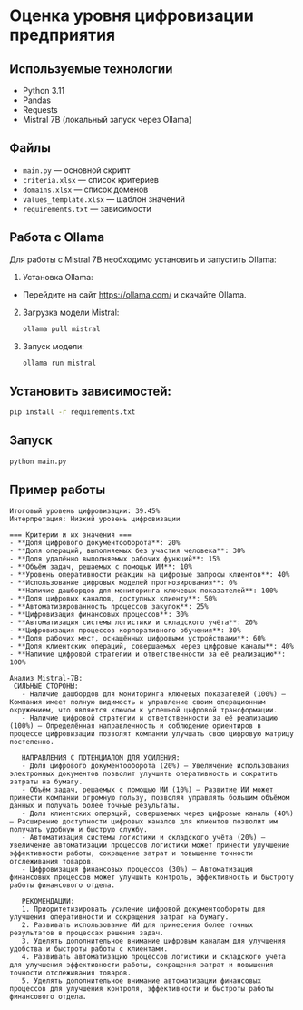 # Оценка уровня цифровизации предприятия

## Используемые технологии

- Python 3.11
- Pandas
- Requests
- Mistral 7B (локальный запуск через Ollama)

## Файлы

- `main.py` — основной скрипт
- `criteria.xlsx` — список критериев
- `domains.xlsx` — список доменов
- `values_template.xlsx` — шаблон значений
- `requirements.txt` — зависимости


## Работа с Ollama
 Для работы с Mistral 7B необходимо установить и запустить Ollama:

1. Установка Ollama:
- Перейдите на сайт https://ollama.com/ и скачайте Ollama.

2. Загрузка модели Mistral:
    ```bash
    ollama pull mistral
    ```
3. Запуск модели:
    ```bash
    ollama run mistral
    ```

## Установить зависимостей:
```bash
pip install -r requirements.txt
```

## Запуск

```bash
python main.py
```
## Пример работы

```commandline
Итоговый уровень цифровизации: 39.45%
Интерпретация: Низкий уровень цифровизации

=== Критерии и их значения ===
- **Доля цифрового документооборота**: 20%
- **Доля операций, выполняемых без участия человека**: 30%
- **Доля удалённо выполняемых рабочих функций**: 15%
- **Объём задач, решаемых с помощью ИИ**: 10%
- **Уровень оперативности реакции на цифровые запросы клиентов**: 40%
- **Использование цифровых моделей прогнозирования**: 0%
- **Наличие дашбордов для мониторинга ключевых показателей**: 100%
- **Доля цифровых каналов, доступных клиенту**: 50%
- **Автоматизированность процессов закупок**: 25%
- **Цифровизация финансовых процессов**: 30%
- **Автоматизация системы логистики и складского учёта**: 20%
- **Цифровизация процессов корпоративного обучения**: 30%
- **Доля рабочих мест, оснащённых цифровыми устройствами**: 60%
- **Доля клиентских операций, совершаемых через цифровые каналы**: 40%
- **Наличие цифровой стратегии и ответственности за её реализацию**: 100%

Анализ Mistral-7B:
 СИЛЬНЫЕ СТОРОНЫ:
   - Наличие дашбордов для мониторинга ключевых показателей (100%) — Компания имеет полную видимость и управление своим операционным окружением, что является ключом к успешной цифровой трансформации.
   - Наличие цифровой стратегии и ответственности за её реализацию (100%) — Определённая направленность и соблюдение ориентиров в процессе цифровизации позволят компании улучшать свою цифровую матрицу постепенно.

   НАПРАВЛЕНИЯ С ПОТЕНЦИАЛОМ ДЛЯ УСИЛЕНИЯ:
   - Доля цифрового документооборота (20%) — Увеличение использования электронных документов позволит улучшить оперативность и сократить затраты на бумагу.
   - Объём задач, решаемых с помощью ИИ (10%) — Развитие ИИ может принести компании огромную пользу, позволяя управлять большим объёмом данных и получать более точные результаты.
   - Доля клиентских операций, совершаемых через цифровые каналы (40%) — Расширение доступности цифровых каналов для клиентов позволит им получать удобную и быструю службу.
   - Автоматизация системы логистики и складского учёта (20%) — Увеличение автоматизации процессов логистики может принести улучшение эффективности работы, сокращение затрат и повышение точности отслеживания товаров.
   - Цифровизация финансовых процессов (30%) — Автоматизация финансовых процессов может улучшить контроль, эффективность и быстроту работы финансового отдела.

   РЕКОМЕНДАЦИИ:
   1. Приоритетизировать усиление цифровой документообороты для улучшения оперативности и сокращения затрат на бумагу.
   2. Развивать использование ИИ для принесения более точных результатов в процессах решения задач.
   3. Уделять дополнительное внимание цифровым каналам для улучшения удобства и быстроты работы с клиентами.
   4. Развивать автоматизацию процессов логистики и складского учёта для улучшения эффективности работы, сокращения затрат и повышения точности отслеживания товаров.
   5. Уделять дополнительное внимание автоматизации финансовых процессов для улучшения контроля, эффективности и быстроты работы финансового отдела.
```
